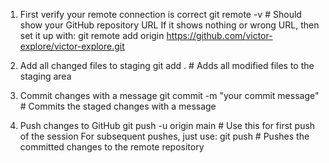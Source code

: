 1. First verify your remote connection is correct
git remote -v  # Should show your GitHub repository URL
If it shows nothing or wrong URL, then set it up with:
git remote add origin https://github.com/victor-explore/victor-explore.git

2. Add all changed files to staging
git add .  # Adds all modified files to the staging area

3. Commit changes with a message
git commit -m "your commit message"  # Commits the staged changes with a message

4. Push changes to GitHub
git push -u origin main  # Use this for first push of the session
For subsequent pushes, just use:
git push  # Pushes the committed changes to the remote repository